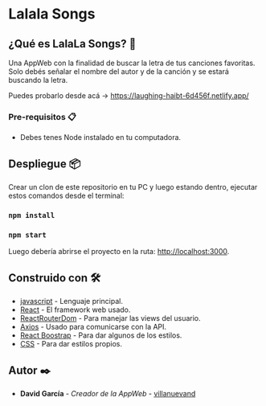 # Lalala Songs

## ¿Qué es LalaLa Songs? 🚀

Una AppWeb con la finalidad de buscar la letra de tus canciones favoritas.
Solo debés señalar el nombre del autor y de la canción y se estará buscando la letra.

Puedes probarlo desde acá -> https://laughing-haibt-6d456f.netlify.app/

### Pre-requisitos 📋

* Debes tenes Node instalado en tu computadora.

## Despliegue 📦

Crear un clon de este repositorio en tu PC y luego estando dentro, ejecutar estos comandos desde el terminal:

### `npm install`

### `npm start`

Luego debería abrirse el proyecto en la ruta: [http://localhost:3000](http://localhost:3000). 

## Construido con 🛠️

* [javascript](https://www.javascript.com/) - Lenguaje principal.
* [React](http://www.dropwizard.io/1.0.2/docs/) - El framework web usado.
* [ReactRouterDom](https://maven.apache.org/) - Para manejar las views del usuario.
* [Axios](https://axios-http.com/docs/intro) - Usado para comunicarse con la API.
* [React Boostrap](https://react-bootstrap.github.io/) - Para dar algunos de los estilos.
* [CSS](https://es.wikipedia.org/wiki/Hoja_de_estilos_en_cascada) - Para dar estilos propios.

## Autor ✒️

* **David García** - *Creador de la AppWeb* - [villanuevand](https://github.com/Davidsgs)
